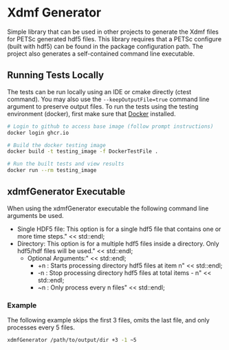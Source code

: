 # Xdmf Generator
Simple library that can be used in other projects to generate the Xdmf files for PETSc generated hdf5 files.  This library requires that a PETSc configure (built with hdf5) can be found in the package configuration path.  The project also generates a self-contained command line executable.

## Running Tests Locally
The tests can be run locally using an IDE or cmake directly (ctest command).  You may also use the ```--keepOutputFile=true```  command line argument to preserve output files.  To run the tests using the testing environment (docker), first make sure that [Docker](https://www.docker.com) installed.

```bash
# Login to github to access base image (follow prompt instructions)
docker login ghcr.io

# Build the docker testing image
docker build -t testing_image -f DockerTestFile .

# Run the built tests and view results
docker run --rm testing_image 

```

## xdmfGenerator Executable
When using the xdmfGenerator executable the following command line arguments be used.

 - Single HDF5 file: This option is for a single hdf5 file that contains one or more time steps." << std::endl;
 - Directory: This option is for a multiple hdf5 files inside a directory.  Only hdf5/hdf files will be used." << std::endl; 
   - Optional Arguments:" << std::endl; 
     - +n : Starts processing directory hdf5 files at item n" << std::endl; 
     - -n : Stop processing directory hdf5 files at total items - n" << std::endl; 
     - ~n : Only process every n files" << std::endl;


### Example
The following example skips the first 3 files, omits the last file, and only processes every 5 files.
```bash
xdmfGenerator /path/to/output/dir +3 -1 ~5 
```